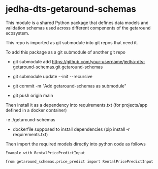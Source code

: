 # jedha-dts-getaround-schemas

This module is a shared Python package that defines data models and validation schemas used across different compenents of the getaround ecosystem.

This repo is imported as git submodule into git repos that need it.

To add this package as a git submodule of another git repo

* git submodule add https://github.com/your-username/jedha-dts-getaround-schemas.git getaround-schemas

* git submodule update --init --recursive

* git commit -m "Add getaround-schemas as submodule"

* git push origin main


Then install it as a dependency into requirements.txt (for projects/app defined in a docker container)

-e ./getaround-schemas

* dockerfile supposed to install dependencies (pip install -r requirements.txt)

Then import the required models directly into python code as follows
    
    Example with RentalPricePredictInput

    from getaround_schemas.price_predict import RentalPricePredictInput